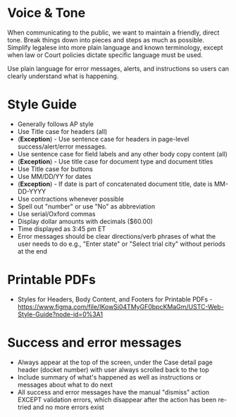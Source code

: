 # Voice & Tone

When communicating to the public, we want to maintain a friendly, direct tone. Break things down into pieces and steps as much as possible. Simplify legalese into more plain language and known terminology, except when law or Court policies dictate specific language must be used. 

Use plain language for error messages, alerts, and instructions so users can clearly understand what is happening.

# Style Guide

- Generally follows AP style 
- Use Title case for headers (all) 
- (**Exception**) - Use sentence case for headers in page-level success/alert/error messages. 
- Use sentence case for field labels and any other body copy content (all)
- (**Exception**) - Use title case for document type and document titles 
- Use Title case for buttons 
- Use MM/DD/YY for dates
- (**Exception**) - If date is part of concatenated document title, date is MM-DD-YYYY 
- Use contractions whenever possible
- Spell out "number" or use "No" as abbreviation
- Use serial/Oxford commas
- Display dollar amounts with decimals ($60.00)
- Time displayed as 3:45 pm ET 
- Error messages should be clear directions/verb phrases of what the user needs to do e.g., "Enter state" or "Select trial city" without periods at the end

# Printable PDFs 

* Styles for Headers, Body Content, and Footers for Printable PDFs - https://www.figma.com/file/IKowSi04TMyGF0bpcKMaGm/USTC-Web-Style-Guide?node-id=0%3A1

# Success and error messages

* Always appear at the top of the screen, under the Case detail page header (docket number) with user always scrolled back to the top
* Include summary of what's happened as well as instructions or messages about what to do next
* All success and error messages have the manual "dismiss" action EXCEPT validation errors, which disappear after the action has been re-tried and no more errors exist